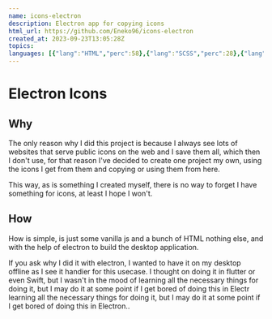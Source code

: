 ```yaml
---
name: icons-electron
description: Electron app for copying icons
html_url: https://github.com/Eneko96/icons-electron
created_at: 2023-09-23T13:05:28Z
topics: 
languages: [{"lang":"HTML","perc":58},{"lang":"SCSS","perc":28},{"lang":"CSS","perc":12},{"lang":"JavaScript","perc":0}]
---
```

# Electron Icons

## Why

The only reason why I did this project is because I always see lots of websites that serve public icons on the web and I save them all, which then I don't use, for that reason I've
decided to create one project my own, using the icons I get from them and copying or using them from here.

This way, as is something I created myself, there is no way to forget I have something for icons, at least I hope I won't.

## How

How is simple, is just some vanilla js and a bunch of HTML nothing else, and with the help of electron to build the desktop application.

If you ask why I did it with electron, I wanted to have it on my desktop offline as I see it handier for this usecase. I thought on doing it in flutter or even Swift, but I wasn't
in the mood of learning all the necessary things for doing it, but I may do it at some point if I get bored of doing this in Electr learning all the necessary things for doing it, but I may do it at some point if I get bored of doing this in Electron..
